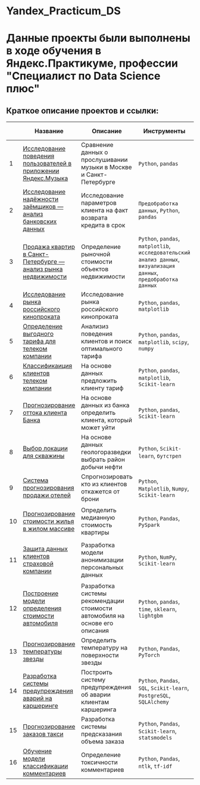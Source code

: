 # Yandex_Practicum_DS

# Данные проекты были выполнены в ходе обучения в Яндекс.Практикуме, профессии "Специалист по Data Science плюс"

## Краткое описание проектов и ссылки:
|  | Название | Описание | Инструменты | Сфера деятельности |
|------------------|----------|----------|-------------|---------------------|
| 1                | [Исследование поведения пользователей в приложении Яндекс.Музыка](https://github.com/IlchenkoAleksey/Yandex_Practicum_DS/tree/main/project_01_music/) | Сравнение данных о прослушивании музыки в Москве и Санкт-Петербурге | `Python`, `pandas` | `Интернет-сервисы`, `Стриминговый сервис` |
| 2                | [Исследование надёжности заёмщиков — анализ банковских данных](https://github.com/IlchenkoAleksey/Yandex_Practicum_DS/tree/main/project_02_credit_bank/) | Исследование параметров клиента на факт возврата кредита в срок | `Предобработка данных`, `Python`, `pandas` | `Банковская сфера`, `Кредитование` |
| 3                | [Продажа квартир в Санкт-Петербурге — анализ рынка недвижимости](https://github.com/IlchenkoAleksey/Yandex_Practicum_DS/tree/main/project_03_yandex_real_estate/) | Определение рыночной стоимости объектов недвижимости | `Python`, `pandas`, `matplotlib`, `исследовательский анализ данных`, `визуализация данных`, `предобработка данных` | `Интернет-сервисы`, `Площадки объявлений` |
| 4                | [Исследование рынка российского кинопроката](https://github.com/IlchenkoAleksey/Yandex_Practicum_DS/tree/main/project_04_russian_movies/) | Исследование рынка российского кинопроката | `Python`, `pandas`, `matplotlib` | `Оффлайн`, `Стриминговый сервис` |
| 5                | [Определение выгодного тарифа для телеком компании](https://github.com/IlchenkoAleksey/Yandex_Practicum_DS/tree/main/project_05_telecom_tarif/) | Анализиз поведения клиентов и поиск оптимального тарифа | `Python`, `pandas`, `matplotlib`, `scipy`, `numpy` | `Маркетинг-аналитик`, `Телеком` |
| 6                | [Классификаиция клиентов телеком компании](https://github.com/IlchenkoAleksey/Yandex_Practicum_DS/tree/main/project_06_telecom_predict/) | На основе данных предложить клиенту тариф | `Python`, `pandas`, `matplotlib`, `Scikit-learn` | `Телеком` |
| 7                | [Прогнозирование оттока клиента Банка](https://github.com/IlchenkoAleksey/Yandex_Practicum_DS/tree/main/project_07_bank_customer_churn/) | На основе данных из банка определить клиента, который может уйти | `Python`, `pandas`, `Scikit-learn` | `Бизнес`, `Инвестиции`, `Банковская сфера`, `Кредитование` |
| 8                | [Выбор локации для скважины](https://github.com/IlchenkoAleksey/Yandex_Practicum_DS/tree/main/project_08_oil_location/) | На основе данных геологоразведки выбрать район добычи нефти | `Python`, `Scikit-learn`, `бутстреп` | `Добывающие компании` |
| 9                | [Система прогнозирования продажи отелей](https://github.com/IlchenkoAleksey/Yandex_Practicum_DS/tree/main/project_09_booking_cancelation/) | Спрогнозировать кто из клиентов откажется от брони | `Python`, `Matplotlib`, `Numpy`, `Scikit-learn` | `Туризм`, `Интернет-сервисы` |
| 10                | [Прогнозирование стоимости жилья в жилом массиве](https://github.com/IlchenkoAleksey/Yandex_Practicum_DS/tree/main/project_10_housing_prises/) | Определить медианную стоимость квартиры | `Python`, `Pandas`, `PySpark` | `Площадки объявлений`, `Интернет-сервисы`, `Оффлайн` |
| 11                | [Защита данных клиентов страховой компании](https://github.com/IlchenkoAleksey/Yandex_Practicum_DS/tree/main/project_11_personal_data_security/) | Разработка модели анонимизации персональных данных | `Python`, `NumPy`, `Scikit-learn` | `Банковская сфера`, `Интернет-сервисы`, `Инвестиции`, `Телеком` |
| 12                | [Построение модели определения стоимости автомобиля](https://github.com/IlchenkoAleksey/Yandex_Practicum_DS/tree/main/project_12_car_prices/) | Разработка системы рекомендации стоимости автомобиля на основе его описания | `Python`, `pandas`, `time`, `sklearn`, `lightgbm` | `Интернет-сервисы`, `Интернет-магазины`, `Бизнес` |
| 13                | [Прогнозирование температуры звезды](https://github.com/IlchenkoAleksey/Yandex_Practicum_DS/tree/main/project_13_star_temp_predict/) | Определить температуру на поверхности звезды  | `Python`, `Pandas`, `PyTorch` | `Наука` |
| 14                | [Разработка системы предупреждения аварий на каршеринге](https://github.com/IlchenkoAleksey/Yandex_Practicum_DS/tree/main/project_14_car_accident_predict/) | Построить систему предупреждения об аварии клиентам каршеринга  | `Python`, `Pandas`, `SQL`, `Scikit-learn`, `PostgreSQL`, `SQLAlchemy` | `Интернет-сервисы`, `Оффлайн`, `Бизнес` |
| 15                | [Прогнозирование заказов такси](https://github.com/IlchenkoAleksey/Yandex_Practicum_DS/tree/main/project_15_taxi_forecast/) | Разработка системы предсказания объема заказа  | `Python`, `Pandas`, `Scikit-learn`, `statsmodels` | `Бизнес`, `Интернет-сервисы`, `Стартапы` |
| 16                | [Обучение модели классификации комментариев](https://github.com/IlchenkoAleksey/Yandex_Practicum_DS/tree/main/project_16_toxic_comments/) | Определение токсичности комментариев  | `Python`, `Pandas`, `ntlk`, `tf-idf` | `Интернет-сервисы`, `Стартапы` |

